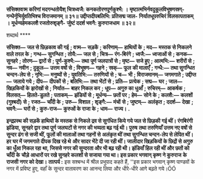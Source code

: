 **संसिक्तवत्र्म करिणां मदगन्धतोयैश्** **चित्रध्वजै: कनकतोरणपूर्णकुश्भै: ।** **मृष्टात्मभिर्नवदुकूलविभूषणस्रग्-** **गन्धैर्नृभिर्युवतिभिश्च विराजमानम् ॥ ३१॥** **उद्दीप्तदीपबलिभि: प्रतिसद्म जाल-** **निर्यातधूपरुचिरं विलसत्पताकम् ।** **मूर्धन्यहेमकलशै रजतोरुशृङ्गै-** **र्जुष्टं ददर्श भवनै: कुरुराजधाम ॥ ३२॥** 

शब्दार्थ **** 

**संसिक्त—** **जल से छिड़काव की गई** **; वत्र्म—** **सड़कें** **; करिणाम्—** **हाथियों के** **; मद—** **मस्तक से निकलने वाले तरल के** **; गन्ध—** **सुगन्धित** **; तोयै:—** **जल से** **; चित्र—** **रंग-बिरंगे** **; ध्वजै:—** **ध्वजाओं से** **; कनक—** **सुनहरे** **; तोरण—** **द्वारों से** **; पूर्ण-कुश्भै:—** **तथा** **पूर्ण जलपात्रों से** **; मृष्ट—** **सजे हुए** **; आत्मभि:—** **शरीरों से** **; नव—** **नवीन** **; दुकूल—** **उत्तम वषों से** **; विभूषण—** **गहने** **; स्रक्—** **फूल** **की मालाएँ** **; गन्धै:—** **तथा सुगन्धित चन्दन-लेप से** **; नृभि:—** **मनुष्यों से** **; युवतिभि:—** **तरुणियों से** **; च—** **भी** **; विराजमानम्—** **जगमगाते** **; उद्दीप्त—** **जलाये गये** **; दीप—** **दीपकों से** **; बलिभि:—** **तथा भेंटों से** **; प्रति—** **प्रत्येक** **; सद्म—** **घर** **; जाल—** **खिड़कियों के** **झरोखों से** **; निर्यात—** **बाहर निकल कर** **; धूप—** **अगुरु का धुआँ** **; रुचिरम्—** **आकर्षक** **; विलसत्—** **हिलते-डुलते** **; पताकम्—** **झंडियों से** **; मूर्धन्य—** **छतों पर** **; हेम—** **सोने के** **; कलशै:—** **कलशों (गुश्बदों) से** **; रजत—** **चाँदी के** **; उरु—** **विशाल** **; शृङ्गै:—** **मंचों** **से** **; जुष्टम्—** **अलंकृत** **; ददर्श—** **देखा** **; भवनै:—** **घरों से** **; कुरु-राज—** **कुरुओं के राजा के** **; धाम—** **राज्य।** **.** 

**इन्द्रप्रस्थ की सड़कें हाथियों के मस्तक से निकले द्रव से सुगंधित किये गये जल से छिड़की** **गई थीं। रंगबिरंगी झंडिया, सुनहरे द्वार तथा पूर्ण जलघटों से नगर की भव्यता बढ़ गई थी। पुरुष** **तथा तरुणियाँ उत्तम नए वषों से सुन्दर ढंग से सजी थीं, फूलों की मालाओं तथा गहनों से** **अलंकृत थीं तथा सुगन्धित चन्दन-लेप से लेपित थीं। हर घर में जगमगाते दीपक दिख रहे थे** **और सादर भेंटे दी जा रही थीं। जालीदार खिड़कियों के छिद्रों से अगुरु का धुँआ निकल रहा** **था, जिससे नगर की सुन्दरता और भी बढ़ रही थी। झंडियाँ हिल रही थीं और छतों को चाँदी के** **चौड़े आधारों पर रखे सुनहरे कलशों से सजाया गया था। इस प्रकार भगवान् कृष्ण ने कुरुराज** **के राजसी नगर को देखा।** **तात्पर्य :** इस सश्बन्ध में श्रील प्रभुपाद कहते हैं, ''इस प्रकार भगवान् कृष्ण पाण्डवों के नगर में प्रविष्ट हुए, वहाँ के सुन्दर वातावरण का आनन्द लिया और धीरे-धीरे आगे बढ़ते गये।ÓÓ  